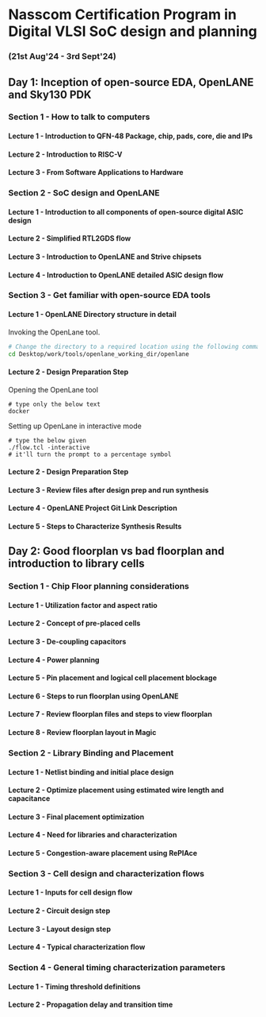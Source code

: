 # Nasscom Certification Program in Digital VLSI SoC design and planning 
### (21st Aug'24 - 3rd Sept'24)

## Day 1:  Inception of open-source EDA, OpenLANE and Sky130 PDK
### Section 1 - How to talk to computers
#### Lecture 1 - Introduction to QFN-48 Package, chip, pads, core, die and IPs
#### Lecture 2 - Introduction to RISC-V 
#### Lecture 3 - From Software Applications to Hardware

### Section 2 - SoC design and OpenLANE
#### Lecture 1 - Introduction to all components of open-source digital ASIC design
#### Lecture 2 - Simplified RTL2GDS flow
#### Lecture 3 - Introduction to OpenLANE and Strive chipsets
#### Lecture 4 - Introduction to OpenLANE detailed ASIC design flow

### Section 3 - Get familiar with open-source EDA tools
#### Lecture 1 - OpenLANE Directory structure in detail
Invoking the OpenLane tool.
```bash
# Change the directory to a required location using the following command in the terminal.
cd Desktop/work/tools/openlane_working_dir/openlane
```

#### Lecture 2 - Design Preparation Step
Opening the OpenLane tool
```
# type only the below text
docker
```
Setting up OpenLane in interactive mode
```
# type the below given
./flow.tcl -interactive
# it'll turn the prompt to a percentage symbol
```



#### Lecture 2 - Design Preparation Step
#### Lecture 3 - Review files after design prep and run synthesis
#### Lecture 4 - OpenLANE Project Git Link Description
#### Lecture 5 - Steps to Characterize Synthesis Results

## Day 2: Good floorplan vs bad floorplan and introduction to library cells
### Section 1 - Chip Floor planning considerations
#### Lecture 1 - Utilization factor and aspect ratio
#### Lecture 2 - Concept of pre-placed cells
#### Lecture 3 - De-coupling capacitors
#### Lecture 4 - Power planning
#### Lecture 5 - Pin placement and logical cell placement blockage
#### Lecture 6 - Steps to run floorplan using OpenLANE
#### Lecture 7 - Review floorplan files and steps to view floorplan
#### Lecture 8 - Review floorplan layout in Magic

### Section 2 - Library Binding and Placement
#### Lecture 1 - Netlist binding and initial place design
#### Lecture 2 - Optimize placement using estimated wire length and capacitance
#### Lecture 3 - Final placement optimization
#### Lecture 4 - Need for libraries and characterization
#### Lecture 5 - Congestion-aware placement using RePlAce

### Section 3 - Cell design and characterization flows
#### Lecture 1 - Inputs for cell design flow
#### Lecture 2 - Circuit design step
#### Lecture 3 - Layout design step
#### Lecture 4 - Typical characterization flow

### Section 4 - General timing characterization parameters
#### Lecture 1 - Timing threshold definitions
#### Lecture 2 - Propagation delay and transition time


